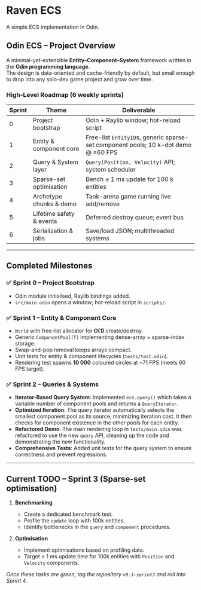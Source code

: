 # Raven ECS

A simple ECS implementation in Odin.

## Odin ECS – Project Overview
A minimal-yet-extensible **Entity–Component–System** framework written in the **Odin programming language**.  
The design is data-oriented and cache-friendly by default, but small enough to drop into any solo-dev game project and grow over time.

### High-Level Roadmap (6 weekly sprints)

| Sprint | Theme | Deliverable |
| ------ | ----- | ----------- |
| 0 | Project bootstrap | Odin + Raylib window; hot-reload script |
| 1 | Entity & component core | Free-list `EntityID`s, generic sparse-set component pools; 10 k-dot demo @ ≥60 FPS |
| 2 | Query & System layer | `Query(Position, Velocity)` API; system scheduler |
| 3 | Sparse-set optimisation | Bench ≤ 1 ms update for 100 k entities |
| 4 | Archetype chunks & demo | Tank-arena game running live add/remove |
| 5 | Lifetime safety & events | Deferred destroy queue; event bus |
| 6 | Serialization & jobs | Save/load JSON; multithreaded systems |

---

## Completed Milestones

### ✅ Sprint 0 – Project Bootstrap
* Odin module initialised, Raylib bindings added.  
* `src/main.odin` opens a window; hot-reload script in `scripts/`.  

### ✅ Sprint 1 – Entity & Component Core
* `World` with free-list allocator for **O(1)** create/destroy.  
* Generic `ComponentPool(T)` implementing dense-array + sparse-index storage.  
* Swap-and-pop removal keeps arrays compact.  
* Unit tests for entity & component lifecycles (`tests/test.odin`).  
* Rendering test spawns **10 000** coloured circles at ~71 FPS (meets 60 FPS target).  

### ✅ Sprint 2 – Queries & Systems
*   **Iterator-Based Query System**: Implemented `ecs.query()` which takes a variable number of component pools and returns a `QueryIterator`.
*   **Optimized Iteration**: The query iterator automatically selects the smallest component pool as its source, minimizing iteration cost. It then checks for component existence in the other pools for each entity.
*   **Refactored Demo**: The main rendering loop in `tests/main.odin` was refactored to use the new `query` API, cleaning up the code and demonstrating the new functionality.
*   **Comprehensive Tests**: Added unit tests for the query system to ensure correctness and prevent regressions.

---

## Current TODO – Sprint 3 (Sparse-set optimisation)

1.  **Benchmarking**
    *   Create a dedicated benchmark test.
    *   Profile the `update` loop with 100k entities.
    *   Identify bottlenecks in the `query` and `component` procedures.

2.  **Optimisation**
    *   Implement optimisations based on profiling data.
    *   Target ≤ 1 ms update time for 100k entities with `Position` and `Velocity` components.

_Once these tasks are green, tag the repository `v0.3-sprint3` and roll into Sprint 4._
